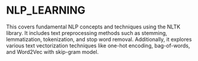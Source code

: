 # NLP_LEARNING
This covers fundamental NLP concepts and techniques using the NLTK library. It includes text preprocessing methods such as stemming, lemmatization, tokenization, and stop word removal. Additionally, it explores various text vectorization techniques like one-hot encoding, bag-of-words, and Word2Vec with skip-gram model.
